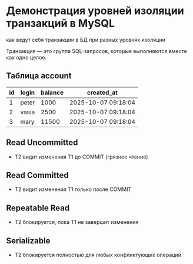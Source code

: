 # Демонстрация уровней изоляции транзакций в MySQL
как ведут себя транзакции в БД при разных уровнях изоляции

Транзакция — это группа SQL-запросов, которые выполняются вместе как одно целое.

## Таблица account
| id | login | balance | created_at          |
|----|-------|---------|--------------------|
| 1  | peter | 1000    | 2025-10-07 09:18:04 |
| 2  | vasia | 2500    | 2025-10-07 09:18:04 |
| 3  | mary  | 11500   | 2025-10-07 09:18:04 |

## Read Uncommitted
- T2 видит изменения T1 до COMMIT (грязное чтение)

## Read Committed
- T2 видит изменения T1 только после COMMIT

## Repeatable Read
- T2 блокируется, пока T1 не завершит изменения

## Serializable
- T2 блокируется полностью для любых конфликтующих операций
